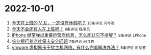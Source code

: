 # 2022-10-01

1. [今天在上班的 V 友，一定没有休假吧？](https://www.v2ex.com/t/884163) `13条评论` `问与答`
1. [今天不会还有人在上班吧！](https://www.v2ex.com/t/884171) `8条评论` `程序员`
1. [iPhone 经常弹出重要运营商信息，怎么能让它不提醒？](https://www.v2ex.com/t/884165) `8条评论` `iPhone`
1. [农业银行养老社保卡安全问题](https://www.v2ex.com/t/884161) `7条评论` `问与答`
1. [vmware 虚拟网卡干扰主机网络，有什么完美解决办法？](https://www.v2ex.com/t/884159) `6条评论` `问与答`
